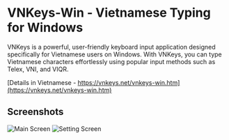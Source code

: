 # VNKeys-Win - Vietnamese Typing for Windows 
VNKeys is a powerful, user-friendly keyboard input application designed specifically for Vietnamese users on Windows. With VNKeys, you can type Vietnamese characters effortlessly using popular input methods such as Telex, VNI, and VIQR.

[Details in Vietnamese - https://vnkeys.net/vnkeys-win.htm](https://vnkeys.net/vnkeys-win.htm)

## Screenshots
![Main Screen](https://vnkeys.net/include/soft/vnkeys-win/1.png)
![Setting Screen](https://vnkeys.net/include/soft/vnkeys-win/2.png)

